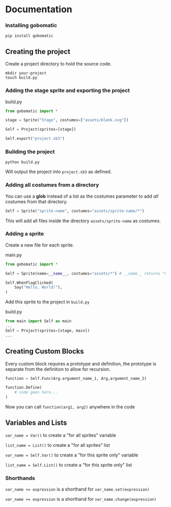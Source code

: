 # Documentation

### Installing gobomatic

```
pip install gobomatic
```

## Creating the project

Create a project directory to hold the source code.

```
mkdir your-project
touch build.py
```

### Adding the stage sprite and exporting the project

build.py
```py
from gobomatic import *

stage = Sprite("Stage", costumes=["assets/blank.svg"])

Self = Project(sprites=[stage])

Self.export("project.sb3")
```

### Building the project

```
python build.py
```
Will output the project into `project.sb3` as defined.

### Adding all costumes from a directory

You can use a **glob** instead of a list as the costumes parameter to add *all* 
costumes from that directory.

```py
Self = Sprite("sprite-name", costumes="assets/sprite-name/*")
```
This will add all files inside the directory `assets/sprite-name` as costumes.

### Adding a sprite

Create a new file for each sprite.

main.py
```py
from gobomatic import *

Self = Sprite(name=__name__, costumes="assets/*") # __name__ returns "main" here

Self.WhenFlagClicked(
    Say("Hello, World!"),
)
```

Add this sprite to the project in `build.py`

build.py
```py
from main import Self as main
...
Self = Project(sprites=[stage, main])
...
```

## Creating Custom Blocks

Every custom block requires a prototype and definition, the prototype
is separate from the definition to allow for recursion.

```py
function = Self.Func(Arg.argument_name_1, Arg,argument_name_2)

function.Define(
    # code goes here...
)
```
Now you can call `function(arg1, arg2)` anywhere in the code

## Variables and Lists

`var_name = Var()` to create a "for all sprites" variable

`list_name = List()` to create a "for all sprites" list

`var_name = Self.Var()` to create a "for this sprite only" variable

`list_name = Self.List()` to create a "for this sprite only" list

### Shorthands

`var_name <= expression` is a shorthand for `var_name.set(expression)`

`var_name >= expression` is a shorthand for `var_name.change(expression)`
